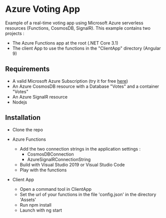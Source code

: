 # Azure Voting App

Example of a real-time voting app using Microsoft Azure serverless resources (Functions, CosmosDB, SignalR).
This example contains two projects :
* The Azure Functions app at the root (.NET Core 3.1)
* The client App to use the functions in the "ClientApp" directory (Angular 9)

## Requirements

- A valid Microsoft Azure Subscription (try it for free [here](https://azure.microsoft.com/free/))
- An Azure CosmosDB resource with a Database "Votes" and a container "Votes"
- An Azure SignalR resource
- Nodejs

## Installation

- Clone the repo

- Azure Functions
  - Add the two connection strings in the application settings :
    -  CosmosDBConnection
    -  AzureSignalRConnectionString
  - Build with Visual Studio 2019 or Visual Studio Code
  - Play with the functions

- Client App
  - Open a command tool in ClientApp
  - Set the url of your functions in the file 'config.json' in the directory 'Assets'
  - Run npm install
  - Launch with ng start
